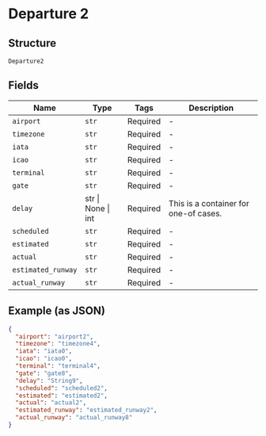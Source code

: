 
# Departure 2

## Structure

`Departure2`

## Fields

| Name | Type | Tags | Description |
|  --- | --- | --- | --- |
| `airport` | `str` | Required | - |
| `timezone` | `str` | Required | - |
| `iata` | `str` | Required | - |
| `icao` | `str` | Required | - |
| `terminal` | `str` | Required | - |
| `gate` | `str` | Required | - |
| `delay` | str \| None \| int | Required | This is a container for one-of cases. |
| `scheduled` | `str` | Required | - |
| `estimated` | `str` | Required | - |
| `actual` | `str` | Required | - |
| `estimated_runway` | `str` | Required | - |
| `actual_runway` | `str` | Required | - |

## Example (as JSON)

```json
{
  "airport": "airport2",
  "timezone": "timezone4",
  "iata": "iata0",
  "icao": "icao0",
  "terminal": "terminal4",
  "gate": "gate8",
  "delay": "String9",
  "scheduled": "scheduled2",
  "estimated": "estimated2",
  "actual": "actual2",
  "estimated_runway": "estimated_runway2",
  "actual_runway": "actual_runway8"
}
```

